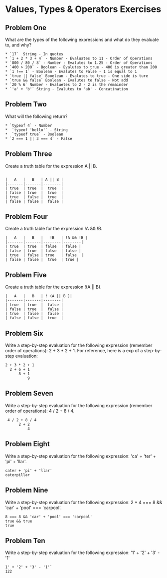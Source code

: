 # Values, Types & Operators Exercises

## Problem One

What are the types of the following expressions and what do they evaluate to, and why?
```
* `17`  String - In quotes
* `1 + 2 * 3 + 4` - Number - Evaluates to 11 - Order of Operations
* `800 / 80 / 8` - Number - Evalutes to 1.25 - Order of Operations
* `400 > 200` - Boolean - Evalutes to true - 400 is greater than 200
* `1 !== 1` - Boolean - Evalutes to False - 1 is equal to 1
* `true || false` Booelean - Evalutes to true - One side is ture
* `true && false` Boolean - Evalutes to false - Not add
* `20 % 6` Number - Evaluetes to 2 - 2 is the remainder
* `'a' + 'b'` String - Evalutes to 'ab' - Concatination
```
## Problem Two

What will the following return?
```
* `typeof 4` - Number
*  `typeof 'hello'` - String
*  `typeof true` - Boolean 
* `2 === 1 || 3 === 4` - False
```
## Problem Three

Create a truth table for the expression A || B.

```

|   A   |   B   | A || B | 
|-------|-------|--------|
| true  | true  |  true  |
| false | true  |  true  |
| true  | false |  true  |
| false | false |  false | 

```

## Problem Four

Create a truth table for the expression !A && !B.

```
|   A   |   B   |   !B   | !A && !B | 
|-------|-------|--------|--------|
| true  | true  | false  | false |
| false | true  | false  | false |
| true  | false | true   | false  |
| false | false |  true  | true | 

````
## Problem Five

Create a truth table for the expression !(A || B).
```
|   A   |   B   | ! (A || B )|
|-------|-------|--------|
| true  | true  |  false |
| false | true  |  false |
| true  | false |  false |
| false | false |  true  | 
```


## Problem Six

Write a step-by-step evaluation for the following expression (remember order of operations): 2 + 3 * 2 + 1.
  For reference, here is a exp of a step-by-step evaluation: 
  ```
  2 + 3 * 2 + 1
    2 + 6 + 1
        8 + 1
            9

```
 ## Problem Seven
 
 Write a step-by-step evaluation for the following expression (remember order of operations): 4 / 2 + 8 / 4.
  ```
   4 / 2 + 8 / 4
        2 + 2
            4
  ```


 ## Problem Eight
 
 Write a step-by-step evaluation for the following expression: 'ca' + 'ter' + 'pi' + 'llar'.
    
```  
cater + 'pi' + 'llar'
caterpillar
  ```    

 ## Problem Nine
 
 Write a step-by-step evaluation for the following expression: 2 * 4 === 8 && 'car' + 'pool' === 'carpool'.
        
        
  ```    
  8 === 8 && 'car' + 'pool' === 'carpool'
  true && true
  true
  ```      
        


 ## Problem Ten
 
  Write a step-by-step evaluation for the following expression: '1' + '2' + '3' - '1'
    
  ```
  1' + '2' + '3' - '1'`
  122
  ```  

  
    




    